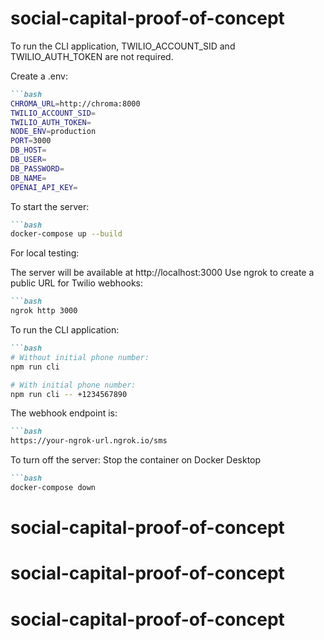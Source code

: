 # social-capital-proof-of-concept

To run the CLI application, TWILIO_ACCOUNT_SID and TWILIO_AUTH_TOKEN are not required.


Create a .env:
```markdown
```bash
CHROMA_URL=http://chroma:8000
TWILIO_ACCOUNT_SID=
TWILIO_AUTH_TOKEN=
NODE_ENV=production
PORT=3000
DB_HOST=
DB_USER=
DB_PASSWORD=
DB_NAME=
OPENAI_API_KEY=
```

To start the server:
```markdown
```bash
docker-compose up --build
```

For local testing:

The server will be available at http://localhost:3000
Use ngrok to create a public URL for Twilio webhooks:

```markdown
```bash
ngrok http 3000
```

To run the CLI application:
```markdown
```bash
# Without initial phone number:
npm run cli

# With initial phone number:
npm run cli -- +1234567890
```

The webhook endpoint is:
```markdown
```bash
https://your-ngrok-url.ngrok.io/sms
```

To turn off the server:
Stop the container on Docker Desktop
```markdown
```bash
docker-compose down
```
# social-capital-proof-of-concept
# social-capital-proof-of-concept
# social-capital-proof-of-concept
